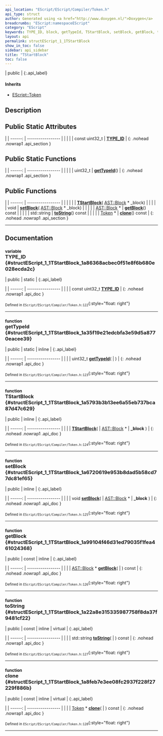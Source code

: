 ```yaml
---
api_location: "EScript/EScript/Compiler/Token.h"
api_type: struct
author: Generated using <a href="http://www.doxygen.nl/">Doxygen</a>
breadcrumbs: "EScript:namespaceEScript"
category: "EScript"
keywords: TYPE_ID, block, getTypeId, TStartBlock, setBlock, getBlock, toString, clone
layout: api
permalink: structEScript_1_1TStartBlock
show_in_toc: false
sidebar: api_sidebar
title: "TStartBlock"
toc: false
---
```


| public |
{:.api_label}

#### Inherits

* [EScript::Token](classEScript_1_1Token)


## Description





## Public Static Attributes

|
| ------: | ----------------- |
|  | |
| const uint32_t | **[TYPE_ID](#structEScript_1_1TStartBlock_1a86368acbec0f51e8f6b680e028ecda2c)**  |
{: .nohead .nowrap1 .api_section }


## Public Static Functions

|
| ------: | ----------------- |
|  | |
| uint32_t | **[getTypeId](#structEScript_1_1TStartBlock_1a35f19e21edcbfa3e59d5a8770eacee39)**() |
{: .nohead .nowrap1 .api_section }


## Public Functions

|
| ------: | ----------------- |
|  | |
|  | **[TStartBlock](#structEScript_1_1TStartBlock_1a5793b3b13ee6a55eb737bca87d47c629)**( [AST::Block](classEScript_1_1AST_1_1Block) * _block) |
|  | |
| void | **[setBlock](#structEScript_1_1TStartBlock_1a6720619e953b8dad5b58cd77dc81ef65)**( [AST::Block](classEScript_1_1AST_1_1Block) * _block) |
|  | |
| [AST::Block](classEScript_1_1AST_1_1Block) * | **[getBlock](#structEScript_1_1TStartBlock_1a99104f46d31ed79035f1fea461024368)**() const |
|  | |
| std::string | **[toString](#structEScript_1_1TStartBlock_1a22a8e315335987758f8da37f9481cf22)**() const |
|  | |
| [Token](classEScript_1_1Token) * | **[clone](#structEScript_1_1TStartBlock_1a8feb7e3ee08fc2937f228f27229f886b)**() const |
{: .nohead .nowrap1 .api_section }


-------------------------------------------------------------------

## Documentation

### <small>variable</small><br/> TYPE_ID {#structEScript_1_1TStartBlock_1a86368acbec0f51e8f6b680e028ecda2c}

| public | static |
{:.api_label}

|
| ------: | ----------------- |
|  |
| const uint32_t **[TYPE_ID](#structEScript_1_1TStartBlock_1a86368acbec0f51e8f6b680e028ecda2c)**  |
{: .nohead .nowrap1 .api_doc }





<sub>Defined in `EScript/EScript/Compiler/Token.h:122`</sub>{:style="float: right"}

-------------------------------------------------------------------

### <small>function</small><br/> getTypeId {#structEScript_1_1TStartBlock_1a35f19e21edcbfa3e59d5a8770eacee39}

| public | static | inline |
{:.api_label}

|
| ------: | ----------------- |
|  |
| uint32_t **[getTypeId](#structEScript_1_1TStartBlock_1a35f19e21edcbfa3e59d5a8770eacee39)**( |  ) |
{: .nohead .nowrap1 .api_doc }





<sub>Defined in `EScript/EScript/Compiler/Token.h:123`</sub>{:style="float: right"}

-------------------------------------------------------------------

### <small>function</small><br/> TStartBlock {#structEScript_1_1TStartBlock_1a5793b3b13ee6a55eb737bca87d47c629}

| public | inline |
{:.api_label}

|
| ------: | ----------------- |
|  |
|  **[TStartBlock](#structEScript_1_1TStartBlock_1a5793b3b13ee6a55eb737bca87d47c629)**( |  [AST::Block](classEScript_1_1AST_1_1Block) * | **_block** ) |
{: .nohead .nowrap1 .api_doc }





<sub>Defined in `EScript/EScript/Compiler/Token.h:124`</sub>{:style="float: right"}

-------------------------------------------------------------------

### <small>function</small><br/> setBlock {#structEScript_1_1TStartBlock_1a6720619e953b8dad5b58cd77dc81ef65}

| public | inline |
{:.api_label}

|
| ------: | ----------------- |
|  |
| void **[setBlock](#structEScript_1_1TStartBlock_1a6720619e953b8dad5b58cd77dc81ef65)**( |  [AST::Block](classEScript_1_1AST_1_1Block) * | **_block** ) |
{: .nohead .nowrap1 .api_doc }





<sub>Defined in `EScript/EScript/Compiler/Token.h:125`</sub>{:style="float: right"}

-------------------------------------------------------------------

### <small>function</small><br/> getBlock {#structEScript_1_1TStartBlock_1a99104f46d31ed79035f1fea461024368}

| public | const | inline |
{:.api_label}

|
| ------: | ----------------- |
|  |
| [AST::Block](classEScript_1_1AST_1_1Block) * **[getBlock](#structEScript_1_1TStartBlock_1a99104f46d31ed79035f1fea461024368)**( |  ) const |
{: .nohead .nowrap1 .api_doc }





<sub>Defined in `EScript/EScript/Compiler/Token.h:126`</sub>{:style="float: right"}

-------------------------------------------------------------------

### <small>function</small><br/> toString {#structEScript_1_1TStartBlock_1a22a8e315335987758f8da37f9481cf22}

| public | const | inline | virtual |
{:.api_label}

|
| ------: | ----------------- |
|  |
| std::string **[toString](#structEScript_1_1TStartBlock_1a22a8e315335987758f8da37f9481cf22)**( |  ) const |
{: .nohead .nowrap1 .api_doc }





<sub>Defined in `EScript/EScript/Compiler/Token.h:127`</sub>{:style="float: right"}

-------------------------------------------------------------------

### <small>function</small><br/> clone {#structEScript_1_1TStartBlock_1a8feb7e3ee08fc2937f228f27229f886b}

| public | const | inline | virtual |
{:.api_label}

|
| ------: | ----------------- |
|  |
| [Token](classEScript_1_1Token) * **[clone](#structEScript_1_1TStartBlock_1a8feb7e3ee08fc2937f228f27229f886b)**( |  ) const |
{: .nohead .nowrap1 .api_doc }





<sub>Defined in `EScript/EScript/Compiler/Token.h:128`</sub>{:style="float: right"}

-------------------------------------------------------------------

